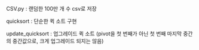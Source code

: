 CSV.py : 랜덤한 100만 개 수 csv로 저장

quicksort : 단순한 퀵 소트 구현

update_quicksort : 업그레이드 퀵 소트 (pivot을 첫 번째가 아닌 첫 번째 마지막 중간의 중간값으로, 크게 업그레이드 되지는 않음)

